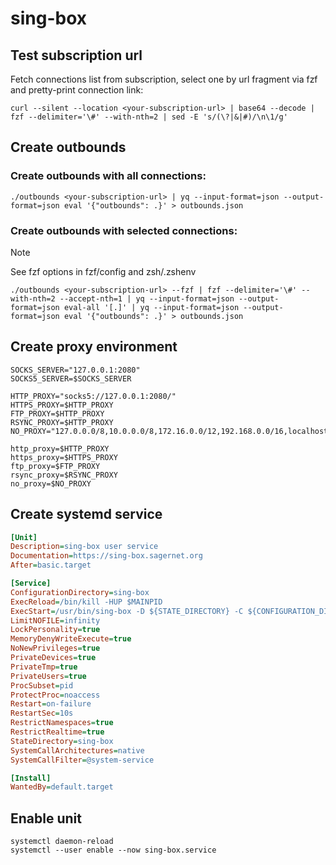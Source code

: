 # sing-box

## Test subscription url

Fetch connections list from subscription, select one by url fragment via fzf and pretty-print connection link:

```shell
curl --silent --location <your-subscription-url> | base64 --decode | fzf --delimiter='\#' --with-nth=2 | sed -E 's/(\?|&|#)/\n\1/g'
```

## Create outbounds

### Create outbounds with all connections:

```shell
./outbounds <your-subscription-url> | yq --input-format=json --output-format=json eval '{"outbounds": .}' > outbounds.json
```

### Create outbounds with selected connections:

> [!NOTE]
> See fzf options in fzf/config and zsh/.zshenv

```shell
./outbounds <your-subscription-url> --fzf | fzf --delimiter='\#' --with-nth=2 --accept-nth=1 | yq --input-format=json --output-format=json eval-all '[.]' | yq --input-format=json --output-format=json eval '{"outbounds": .}' > outbounds.json
```

## Create proxy environment

```shell filename="~/.config/environment.d/00_proxy.conf"
SOCKS_SERVER="127.0.0.1:2080"
SOCKS5_SERVER=$SOCKS_SERVER

HTTP_PROXY="socks5://127.0.0.1:2080/"
HTTPS_PROXY=$HTTP_PROXY
FTP_PROXY=$HTTP_PROXY
RSYNC_PROXY=$HTTP_PROXY
NO_PROXY="127.0.0.0/8,10.0.0.0/8,172.16.0.0/12,192.168.0.0/16,localhost"

http_proxy=$HTTP_PROXY
https_proxy=$HTTPS_PROXY
ftp_proxy=$FTP_PROXY
rsync_proxy=$RSYNC_PROXY
no_proxy=$NO_PROXY
```

## Create systemd service

```ini filename="~/.config/systemd/user/sing-box.service"
[Unit]
Description=sing-box user service
Documentation=https://sing-box.sagernet.org
After=basic.target

[Service]
ConfigurationDirectory=sing-box
ExecReload=/bin/kill -HUP $MAINPID
ExecStart=/usr/bin/sing-box -D ${STATE_DIRECTORY} -C ${CONFIGURATION_DIRECTORY} run
LimitNOFILE=infinity
LockPersonality=true
MemoryDenyWriteExecute=true
NoNewPrivileges=true
PrivateDevices=true
PrivateTmp=true
PrivateUsers=true
ProcSubset=pid
ProtectProc=noaccess
Restart=on-failure
RestartSec=10s
RestrictNamespaces=true
RestrictRealtime=true
StateDirectory=sing-box
SystemCallArchitectures=native
SystemCallFilter=@system-service

[Install]
WantedBy=default.target
```

## Enable unit

```shell
systemctl daemon-reload
systemctl --user enable --now sing-box.service
```
